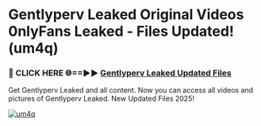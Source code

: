 # Gentlyperv Leaked Original Videos 0nlyFans Leaked - Files Updated! (um4q)

<h3>🔴 CLICK HERE 🌐==►► <a href="https://tinyurl.com/2m67pmp6" rel="nofollow">Gentlyperv Leaked Updated Files</a></h3>

Get Gentlyperv Leaked and all content. Now you can access all videos and pictures of Gentlyperv Leaked. New Updated Files 2025!

[![um4q](https://i.imgur.com/H4QAA4z.gif)](https://tinyurl.com/2m67pmp6)
